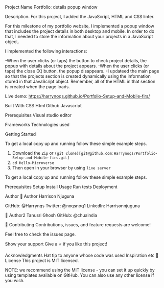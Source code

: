 Project Name
Portfolio: details popup window

Description.
For this project, I added the JavaScript, HTML and CSS linter.

For this milestone of my portfolio website, I implemented a popup window that includes the project details in both desktop and mobile. In order to do that, I needed to store the information about your projects in a JavaScript object.

I implemented the following interactions:

-When the user clicks (or taps) the button to check project details, the popup with details about the project appears.
-When the user clicks (or taps) the close (X) button, the popup disappears.
-I updateed the main page so that the projects section is created dynamically using the information stored in that JavaScript object. Remember, all of the HTML in that section is created when the page loads.

Live demo: https://harrynoqs.github.io/Portfolio-Setup-and-Mobile-firs/

Built With
CSS
Html
Github
Javascript

Prerequisites
Visual studio editor

Frameworks
Technologies used

Getting Started

To get a local copy up and running follow these simple example steps.
1. Download the `Zip` or `(git clone)[git@github.com:Harrynoqs/Portfolio-Setup-and-Mobile-firs.git]`
2. `cd Hello-Microverse`
3. Then open in your browser by using `live server`

To get a local copy up and running follow these simple example steps.

Prerequisites
Setup
Install
Usage
Run tests
Deployment

Author
👤 Author Harrison Njuguna 

GitHub: @Harrynqs 
Twitter: @noqsnoq1 
LinkedIn: Harrisonnjuguna

👤 Author2
Tanusri Ghosh
GitHub: @chuaindia

🤝 Contributing
Contributions, issues, and feature requests are welcome!

Feel free to check the issues page.

Show your support
Give a ⭐️ if you like this project!

Acknowledgments
Hat tip to anyone whose code was used
Inspiration
etc
📝 License
This project is MIT licensed.

NOTE: we recommend using the MIT license - you can set it up quickly by using templates available on GitHub. You can also use any other license if you wish.

